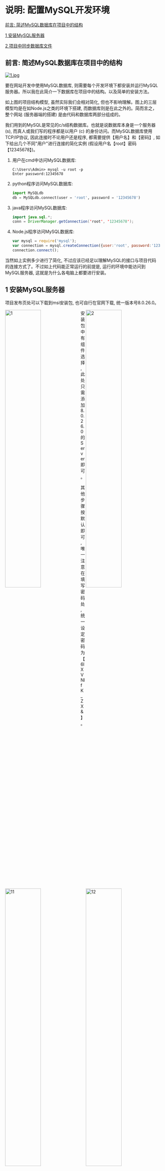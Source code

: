 # 说明: 配置MySQL开发环境

[前言: 简述MySQL数据库在项目中的结构](./DevDoc/Ins_MySQL.md#前言-简述mysql数据库在项目中的结构)

[1 安装MySQL服务器](./DevDoc/Ins_MySQL.md#1-安装mysql服务器)

[2 项目中同步数据库文件](./DevDoc/Ins_MySQL.md#2-项目中同步数据库文件)

## 前言: 简述MySQL数据库在项目中的结构

[![1.jpg](https://i.postimg.cc/HkzxwJcS/1.jpg)](./\ImageHostingBackup/Ins_MySQL/1.jpg)

要在网站开发中使用MySQL数据库, 则需要每个开发环境下都安装并运行MySQL服务器。所以我在此简介一下数据库在项目中的结构。以及简单的安装方法。

如上图的项目结构模型, 虽然实际我们会相对简化, 但也不影响理解。图上的三层模型均是在如Node.js之类的环境下搭建, 而数据库则是在此之外的。简而言之，整个网站 (服务器端的搭建) 是由代码和数据库两部分组成的。

我们用到的MySQL是常见的c/s结构数据库。也就是说数据库本身是一个服务器 (s), 而真人或我们写的程序都是以用户 (c) 的身份访问。而MySQL数据库使用TCP/IP协议, 因此连接时不论用户还是程序, 都需要提供【用户名】和【密码】, 如下给出几个不同"用户"进行连接的简化实例 (假设用户名【root】密码【12345678】)。

1. 用户在cmd中访问MySQL数据库:

   ```dos
   C:\Users\Admin> mysql -u root -p
   Enter password:12345678
   ```

2. python程序访问MySQL数据库:

   ```python
   import MySQLdb
   db = MySQLdb.connect(user = 'root', password = '12345678')
   ```

3. java程序访问MySQL数据库:

   ```java
   import java.sql.*;
   conn = DriverManager.getConnection('root', '12345678');
   ```

4. Node.js程序访问MySQL数据库:

   ```javascript
   var mysql = require('mysql');
   var connection = mysql.createConnection({user:'root', password:'12345678'});
   connection.connect();
   ```

当然如上实例多少进行了简化, 不过应该已经足以理解MySQL的接口与项目代码的连接方式了。不过如上代码能正常运行的前提是, 运行的环境中能访问到MySQL服务器, 这就是为什么各电脑上都要进行安装。

## 1 安装MySQL服务器

项目发布页处可以下载到msi安装包, 也可自行在官网下载, 统一版本号8.0.26.0。

<a href="./ImageHostingBackup/Ins_MySQL/1.png" target="_blank"><img  align="left" width="48%" src="https://i.postimg.cc/PxrJS9Rn/1.png" alt="1"/></a><a href="./ImageHostingBackup/Ins_MySQL/2.png" target="_blank"><img  align="right" width="48%" src="https://i.postimg.cc/xdPqyngP/2.png" alt="2"/></a> 

安装包中有组件选择, 此处只需添加8.0.26.0的Server即可。

<a href="./ImageHostingBackup/Ins_MySQL/11.png" target="_blank"><img align="left" width="48%" src="https://i.postimg.cc/kGPbffKQ/11.png" alt="11"/></a><a href="./ImageHostingBackup/Ins_MySQL/12.png" target="_blank"><img align="right" width="48%" src="https://i.postimg.cc/GtPsNGxZ/12.png" alt="12"/></a> 

其他步骤按默认即可, 唯一注意在填写密码处, 统一设定密码为【6lXVNlfK_ZX&】。

[![4.png](https://i.postimg.cc/rm3vbtwC/4.png)](./ImageHostingBackup/Ins_MySQL/4.png)

安装包按理说会直接添加path环境变量, 因此安装完成后可在cmd处尝试连接。

输入【mysql -u root -p】回车, 然后输入密码【6lXVNlfK_ZX&】, 应该能看到如下画面。

[![5.png](https://i.postimg.cc/Y9h5bxMC/5.png)](./ImageHostingBackup/Ins_MySQL/5.png)

如果提示"mysql不是关键词"则说明安装失败了。

## 2 项目中同步数据库文件

